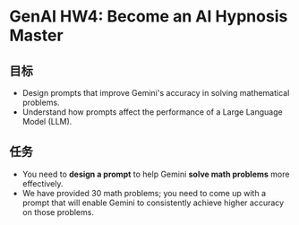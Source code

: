 # GenAI HW4: Become an AI Hypnosis Master 

## 目标

- Design prompts that improve Gemini's accuracy in solving mathematical problems.
- Understand how prompts affect the performance of a Large Language Model (LLM).

## 任务

- You need to **design a prompt** to help Gemini **solve math problems** more effectively.
- We have provided 30 math problems; you need to come up with a prompt that will enable Gemini to consistently achieve higher accuracy on those problems.